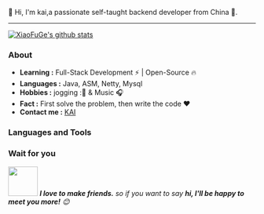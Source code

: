 

👋 Hi, I'm kai,a passionate self-taught backend developer from China 🚀. 

---------------------------------------------------------------------------------------------------------------------------------------------------------------------------------

[![XiaoFuGe's github stats](https://github-readme-stats.vercel.app/api?username=SunKaiOnLine&show_icons=true&title_color=fff&icon_color=79ff97&text_color=9f9f9f&bg_color=151515)](https://github.com/SunKaiOnLine)


### About

-  **Learning :** Full-Stack Development :zap: | Open-Source :fire:    
-  **Languages :** Java, ASM, Netty, Mysql
-  **Hobbies :** jogging :🏃 & Music :headphones:
-  **Fact :** First solve the problem, then write the code :heart:
-  **Contact me :** [KAI](mailto:1090897843@qq.com)


### Languages and Tools

 

### Wait for you

<img src="https://media.giphy.com/media/LnQjpWaON8nhr21vNW/giphy.gif" width="60"> <em><b>I love to make friends.</b> so if you want to say <b>hi, I'll be happy to meet you more!</b> 😊</em>

